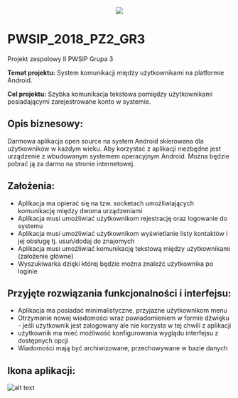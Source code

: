 <p align="center"><img src="https://i.imgur.com/14i01g9.png"></p>

# PWSIP_2018_PZ2_GR3
Projekt zespolowy II PWSIP Grupa 3

**Temat projektu:** System komunikacji między użytkownikami na platformie Android.

**Cel projektu:** Szybka komunikacja tekstowa pomiędzy użytkownikami posiadającymi zarejestrowane konto w systemie.

## Opis biznesowy:

Darmowa aplikacja open source na system Android skierowana dla użytkowników w każdym wieku. Aby korzystać z aplikacji niezbędne jest urządzenie z wbudowanym systemem operacyjnym Android. Można będzie pobrać ją za darmo na stronie internetowej.

## Założenia:

- Aplikacja ma opierać się na tzw. socketach umożliwiających komunikację między dwoma urządzeniami
- Aplikacja musi umożliwiać użytkownikom rejestrację oraz logowanie do systemu
- Aplikacja musi umożliwiać użytkownikom wyświetlanie listy kontaktów i jej obsługę tj. usuń/dodaj do znajomych
- Aplikacja musi umożliwiać komunikację tekstową między użytkownikami (założenie główne)
- Wyszukiwarka dzięki której będzie można znależć użytkownika po loginie

## Przyjęte rozwiązania funkcjonalności i interfejsu:

- Aplikacja ma posiadać minimalistyczne, przyjazne użytkownikom menu
- Otrzymanie nowej wiadomości wraz powiadomieniem w formie dźwięku - jeśli użytkownik jest zalogowany ale nie korzysta w tej chwili z aplikacji
- użytkownik ma mieć możliwość konfigurowania wyglądu interfejsu z dostępnych opcji
- Wiadomości mają być archiwizowane, przechowywane w bazie danych

## Ikona aplikacji: 

![alt text](https://i.imgur.com/K0brVnz.png)
